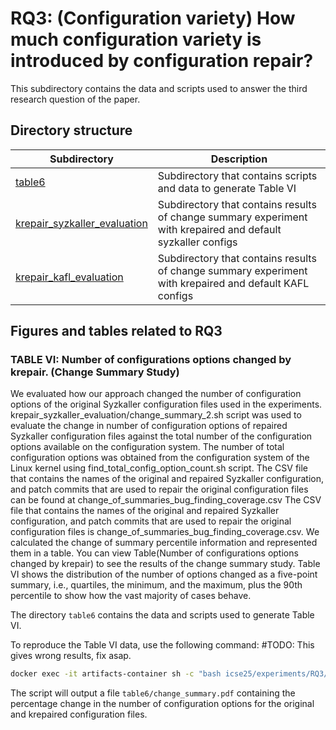 # RQ3: (Configuration variety) How much configuration variety is introduced by configuration repair?
This subdirectory contains the data and scripts used to answer the third research
question of the paper.

## Directory structure
|Subdirectory|Description|
|----|----|
|[table6](table6)|Subdirectory that contains scripts and data to generate Table VI|
|[krepair_syzkaller_evaluation](krepair_syzkaller_evaluation)|Subdirectory that contains results of change summary experiment with krepaired and default syzkaller configs|
|[krepair_kafl_evaluation](krepair_kafl_evaluation)|Subdirectory that contains results of change summary experiment with krepaired and default KAFL configs|

## Figures and tables related to RQ3
### TABLE VI: Number of configurations options changed by krepair. (Change Summary Study)
We evaluated how our approach changed the number of configuration options of the original Syzkaller configuration files used in the experiments.
krepair_syzkaller_evaluation/change_summary_2.sh script was used to evaluate the change in number of configuration options of repaired Syzkaller configuration files against the total number of the configuration options available on the configuration system.
The number of total configuration options was obtained from the configuration system of the Linux kernel using find_total_config_option_count.sh script. The CSV file that contains the names of the original and repaired Syzkaller configuration, and patch commits that are used to repair the original configuration files can be found at change_of_summaries_bug_finding_coverage.csv The CSV file that contains the names of the original and repaired Syzkaller configuration, and patch commits that are used to repair the original configuration files is change_of_summaries_bug_finding_coverage.csv.
We calculated the change of summary percentile information and represented them in a table. You can view Table(Number of configurations options changed by krepair) to see the results of the change summary study.
Table VI shows the distribution of the number of options changed as a five-point
summary, i.e., quartiles, the minimum, and the maximum, plus the 90th percentile
to show how the vast majority of cases behave.

The directory `table6` contains the data and scripts used to generate Table VI.

To reproduce the Table VI data, use the following command:
#TODO: This gives wrong results, fix asap.
```bash
docker exec -it artifacts-container sh -c "bash icse25/experiments/RQ3/table6/get_change_summary.sh";
```
The script will output a file `table6/change_summary.pdf` containing the
percentage change in the number of configuration options for the original and
krepaired configuration files.

